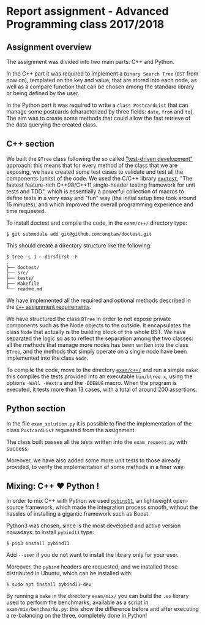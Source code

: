 # Report assignment - Advanced Programming class 2017/2018

## Assignment overview

The assignment was divided into two main parts: C++ and Python.

In the C++ part it was required to implement a `Binary Search Tree` (`BST` from now on), templated on the key and value, that are stored into each node, as well as a compare function that can be chosen among the standard library or being defined by the user.

In the Python part it was required to write a `class PostcardList` that can manage some postcards (characterized by three fields: `date`, `from` and `to`). The aim was to create some methods that could allow the fast retrieve of the data querying the created class.


## C++ section

We built the `BTree` class following the so called ["test-driven development"](https://en.wikipedia.org/wiki/Test-driven_development) approach: this means that for every method of the class that we are exposing, we have created some test cases to validate and test all the components (units) of the code. We used the C/C++ library [`doctest`](https://github.com/onqtam/doctest), "The fastest feature-rich C++98/C++11 single-header testing framework for unit tests and TDD", which is essentially a powerful collection of macros to define tests in a very easy and "fun" way (the initial setup time took around 15 minutes), and which improved the overall programming experience and time requested.

To install doctest and compile the code, in the `exam/c++/` directory type:

    $ git submodule add git@github.com:onqtam/doctest.git

This should create a directory structure like the following:

    $ tree -L 1 --dirsfirst -F
    .
    ├── doctest/
    ├── src/
    ├── tests/
    ├── Makefile
    └── readme.md


We have implemented all the required and optional methods described in the [`C++` assignment requirements](https://github.com/asartori86/advanced-programming/blob/master/exam/c++/readme.md).

We have structured the class `BTree` in order to not expose private components such as the Node objects to the outside. It encapsulates the class `Node` that actually is the building block of the whole BST.
We have separated the logic so as to reflect the separation among the two classes: all the methods that manage more nodes has been written into the class `BTree`, and the methods that simply operate on a single node have been implemented into the class `Node`.

To compile the code, move to the directory [`exam/c++/`](https://github.com/bebosudo/advanced-programming/blob/master/exam/c++/) and run a simple `make`: this compiles the tests provided into an executable `bin/btree.x`, using the options `-Wall -Wextra` and the `-DDEBUG` macro. When the program is executed, it tests more than 13 cases, with a total of around 200 assertions.


## Python section

In the file `exam_solution.py` it is possible to find the implementation of the class `PostcardList` requested from the assignment.

The class built passes all the tests written into the `exam_request.py` with success.

Moreover, we have also added some more unit tests to those already provided, to verify the implementation of some methods in a finer way.


## Mixing: C++ ♥ Python !

In order to mix C++ with Python we used [`pybind11`](https://github.com/pybind/pybind11/), an lightweight open-source framework, which made the integration process smooth, without the hassles of installing a gigantic framework such as Boost.

Python3 was chosen, since is the most developed and active version nowadays: to install `pybind11` type:

    $ pip3 install pybind11

Add `--user` if you do not want to install the library only for your user.

Moreover, the `pybind` headers are requested, and we installed those distributed in Ubuntu, which can be installed with:

    $ sudo apt install pybind11-dev


By running a `make` in the directory `exam/mix/` you can build the `.so` library used to perform the benchmarks, available as a script in `exam/mix/benchmarks.py`: this show the difference before and after executing a re-balancing on the three, completely done in Python!
